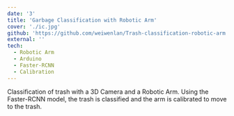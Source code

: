 ```yaml
---
date: '3'
title: 'Garbage Classification with Robotic Arm'
cover: './ic.jpg'
github: 'https://github.com/weiwenlan/Trash-classification-robotic-arm'
external: ''
tech:
  - Robotic Arm
  - Arduino
  - Faster-RCNN
  - Calibration
---
```


Classification of trash with a 3D Camera and a Robotic Arm. 
Using the Faster-RCNN model, the trash is classified and the arm is calibrated to move to the trash.

